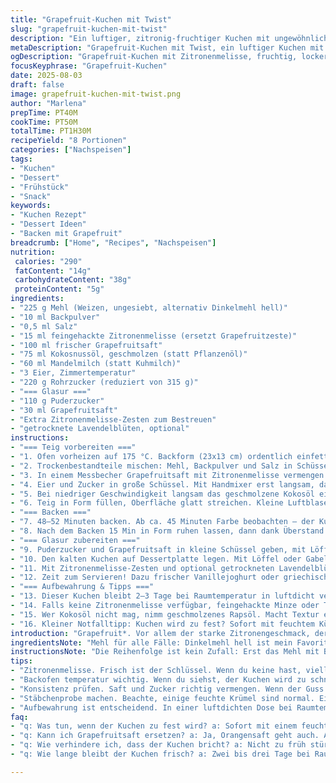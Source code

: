 ```yaml
---
title: "Grapefruit-Kuchen mit Twist"
slug: "grapefruit-kuchen-mit-twist"
description: "Ein luftiger, zitronig-fruchtiger Kuchen mit ungewöhnlicher Textur. Inspiriert vom klassischen Grapefruitbrot, aber mit einem Hauch Namensänderung – Zitronenmelisse und Kokosnussöl für mehr Aroma und feine Textur. Locker, nicht zu süß, perfekt zum Nachmittagskaffee. Der Zuckergehalt wurde reduziert, um die Säure besser auszugleichen. Der Guss mit Grapefruitsaft bleibt, aber mit mehr Zitronenmelisse-Zesten garniert. Nach Backzeit prüfe ich ihn nicht nur mit Zahnstocher, sondern sehe auf die Farbe – goldgelb, nicht braun. Ideal für experimentierfreudige, die gemütliche Dessertatmosphäre schätzen."
metaDescription: "Grapefruit-Kuchen mit Twist, ein luftiger Kuchen mit Zitronenmelisse und Kokosöl. Perfekt für Nachmittagskaffee."
ogDescription: "Grapefruit-Kuchen mit Zitronenmelisse, fruchtig, locker, ideal zum Kaffee. Ein Genuss mit leichter Säure und viel Aroma."
focusKeyphrase: "Grapefruit-Kuchen"
date: 2025-08-03
draft: false
image: grapefruit-kuchen-mit-twist.png
author: "Marlena"
prepTime: PT40M
cookTime: PT50M
totalTime: PT1H30M
recipeYield: "8 Portionen"
categories: ["Nachspeisen"]
tags:
- "Kuchen"
- "Dessert"
- "Frühstück"
- "Snack"
keywords:
- "Kuchen Rezept"
- "Dessert Ideen"
- "Backen mit Grapefruit"
breadcrumb: ["Home", "Recipes", "Nachspeisen"]
nutrition: 
 calories: "290"
 fatContent: "14g"
 carbohydrateContent: "38g"
 proteinContent: "5g"
ingredients:
- "225 g Mehl (Weizen, ungesiebt, alternativ Dinkelmehl hell)"
- "10 ml Backpulver"
- "0,5 ml Salz"
- "15 ml feingehackte Zitronenmelisse (ersetzt Grapefruitzeste)"
- "100 ml frischer Grapefruitsaft"
- "75 ml Kokosnussöl, geschmolzen (statt Pflanzenöl)"
- "60 ml Mandelmilch (statt Kuhmilch)"
- "3 Eier, Zimmertemperatur"
- "220 g Rohrzucker (reduziert von 315 g)"
- "=== Glasur ==="
- "110 g Puderzucker"
- "30 ml Grapefruitsaft"
- "Extra Zitronenmelisse-Zesten zum Bestreuen"
- "getrocknete Lavendelblüten, optional"
instructions:
- "=== Teig vorbereiten ==="
- "1. Ofen vorheizen auf 175 °C. Backform (23x13 cm) ordentlich einfetten und mit Backpapier auslegen, so dass zwei Seiten überstehen. Die Form hilft beim späteren Herausziehen."
- "2. Trockenbestandteile mischen: Mehl, Backpulver und Salz in Schüssel geben, mit Schneebesen locker durchrühren. So verteilt sich alles gleichmäßig und kein Klumpen entsteht."
- "3. In einem Messbecher Grapefruitsaft mit Zitronenmelisse vermengen. 5 Minuten stehen lassen, damit der Saft die Aromen gut aufnimmt. Diese Ruhezeit ist entscheidend – mehr Aroma-Entfaltung."
- "4. Eier und Zucker in große Schüssel. Mit Handmixer erst langsam, dann schnell ca. 5–6 Minuten schaumig schlagen. Masse soll weiß, luftig sein und ein deutlich sichtbares Band beim Zurückfallen des Rührgeräts bilden – hier entscheidet sich die Struktur des Kuchens."
- "5. Bei niedriger Geschwindigkeit langsam das geschmolzene Kokosöl einlaufen lassen. Um klumpenfreie Bindung zu sichern, danach abwechselnd die Mehlmischung und Grapefruitsaft-Melisse-Mischung unterheben. Nicht zu lange rühren, sonst fällt der Teig zusammen."
- "6. Teig in Form füllen, Oberfläche glatt streichen. Kleine Luftblasen mit Zahnstocher aufstechen, sonst gibt’s beim Backen Löcher oder Risse."
- "=== Backen ==="
- "7. 48–52 Minuten backen. Ab ca. 45 Minuten Farbe beobachten – der Kuchen sollte goldgelb sein, nicht dunkelbraun. Stäbchenprobe: Zahnstocher sollte fast sauber rauskommen, mit ein paar feuchten Krümeln. Zu trocken? Kuchen wird trocken. Zu feucht? Wunderbar seltener innerer Kern."
- "8. Nach dem Backen 15 Min in Form ruhen lassen, dann dank Überstand das Brot vorsichtig herausheben. Komplett auf Gitter abkühlen lassen, mindestens 1 Stunde. Wenn noch heißer Dampf entweicht, kann die Glasur verlaufen oder nass werden."
- "=== Glasur zubereiten ==="
- "9. Puderzucker und Grapefruitsaft in kleine Schüssel geben, mit Löffel oder Schneebesen glatt rühren. Masse soll dickflüssig, aber gießbar sein. Je nach Konsistenz nachdosieren: Mehr Saft, wenn zu fest; mehr Puderzucker, wenn zu flüssig."
- "10. Den kalten Kuchen auf Dessertplatte legen. Mit Löffel oder Gabel den Guss locker über den Kuchen verteilen, auch an den Seiten. So bleibt ein natürlicher Look, keinen schnurgeraden Spiegel erwarten."
- "11. Mit Zitronenmelisse-Zesten und optional getrockneten Lavendelblüten bestreuen – sorgt für eine dezente Kräuternote und sieht hübsch aus."
- "12. Zeit zum Servieren! Dazu frischer Vanillejoghurt oder griechischer Joghurt passt prima. Die Säure der Grapefruit fängt das Fett vom Kokosöl gut auf und bringt Balance."
- "=== Aufbewahrung & Tipps ==="
- "13. Dieser Kuchen bleibt 2–3 Tage bei Raumtemperatur in luftdicht verschlossener Dose frisch. Kühlschrank vermieden, da sonst die Struktur an Festigkeit verliert und krümelig wird."
- "14. Falls keine Zitronenmelisse verfügbar, feingehackte Minze oder Thymian funktioniert auch, gibt aber anderes Aroma."
- "15. Wer Kokosöl nicht mag, nimm geschmolzenes Rapsöl. Macht Textur etwas neutraler, aber kein Drama."
- "16. Kleiner Notfalltipp: Kuchen wird zu fest? Sofort mit feuchtem Küchentuch einpacken, zieht sich etwas Feuchtigkeit zurück."
introduction: "Grapefruit*. Vor allem der starke Zitronengeschmack, der den Kopf klar macht. Diesen Brotteig habe ich nach etlichen Versuchen nun mit Zitronenmelisse und Kokosöl idee-reich überarbeitet. Ergebnis? Kein fader süßer Standardkuchen mehr, sondern leicht, frisch, mehrschichtig. Beim letzten Mal war ich überrascht, dass die Eier ruhig lange luftig aufgeschlagen sein müssen – da hängt alles dran. Nach kurzer Ruhe wirkt der Grapefruitsaft mit der Melisse fast wie ein kleiner Zaubertrank und verleiht Tiefe. Die Glasur – kein schnelles Dickglasieren, sondern locker, damit man noch hintendran die Poren der Kruste sieht. Ein bisschen mit Lavendel bestreut, geht’s fast als kleine Süßigkeit durch. Nicht nur Kuchenteig, eher kleine süße Sache mit Inhalt."
ingredientsNote: "Mehl für alle Fälle: Dinkelmehl hell ist mein Favorit, lockert den Teig fein auf und schmeckt etwas nussiger. Statt normalem Pflanzenöl habe ich Kokosöl eingesetzt – gibt mehr Körper und Aroma, besonders geeignet in Kombination mit Zitrusnoten. Mandeldrink statt Milch ist ideale vegane Variante. Zucker reduziert, sonst überschattet er schnell. Zitronenmelisse ist mein Geheimtipp; wer keine hat: Knapp gewürfelte Minzblättchen gehen auch, wenn man es frischer mag. Für die Glasur ist Puderzucker unerlässlich – nicht zu grob mahlen. Grapefruitsaft immer frisch gepresst, alt aus Karton schmeckt zu stumpf. Und: Glasur nicht verflüssigen, sonst läuft sie zu sehr ab und hüllt die Kruste zu sehr ein. Kräuter als Dekor geben nicht nur Optik, sondern auch Duft – immer lieber weniger, damit es nicht künstlich wirkt."
instructionsNote: "Die Reihenfolge ist kein Zufall: Erst das Mehl mit Backpulver und Salz vermischen, für gleichmäßige Verteilung, sonst bekommt man saure oder harte Flecken im Brot. Die Ruhezeit des Grapefruitsafts mit Zitronenmelisse unbedingt einhalten: Die Zestöle entfalten erst nach 5 Minuten richtig ihr Aroma. Eier und Zucker schaumig schlagen muss man ernst nehmen, mindestens 5–6 Minuten, sonst wird der Kuchen kompakt und schwer. Kokosöl langsam einfließen lassen, damit der Teig die Fettacrylate gut bindet, sonst flockt er aus. Wichtig: Gluten nicht überarbeiten, deshalb abwechselnd vorsichtig Mehl und Flüssigkeiten unterheben. Beim Backen auf Farbe achten – wenn der Kuchen zu früh braun wird, Ofentemperatur um 10 °C reduzieren, sonst innen noch roh. Nach dem Backen gilt: nicht sofort stürzen, sonst zerbricht der Kuchen und schockt durch zu viel Feuchtigkeit. Die Glasur wird mit Puderzucker und Grapefruitsaft gemischt, nur so bleibt sie cremig, nicht flüssig. Lieber das Gießen locker angehen, Überhang sorgt für optischen Charme. Fertig zum Servieren zusammen mit Vanillejoghurt – dieser Kontrast macht das Gericht besonders. Wenn die Glasur zu dünn wird, einfach mit mehr Puderzucker nacharbeiten."
tips:
- "Zitronenmelisse. Frisch ist der Schlüssel. Wenn du keine hast, vielleicht frische Minze. Für andere Geschmäcker Thymian probieren. Jeder bringt sein eigenes Aroma mit. Nicht zu viel, sonst wird es zu künstlich. Weniger ist mehr."
- "Backofen temperatur wichtig. Wenn du siehst, der Kuchen wird zu schnell dunkel, reduziere die Hitze um 10 °C. Aufpassen bei der Backzeit. Schau nicht nur auf die Minuten, sondern auf die Farbe. Goldgelb ist das Ziel."
- "Konsistenz prüfen. Saft und Zucker richtig vermengen. Wenn der Guss zu fest wird, einfach etwas Grapefruitsaft hinzufügen. Zu flüssig? Mehr Puderzucker. Experimentiere, bis du die perfekte Mischung hast. Sie muss dickflüssig sein, ohne runter zu laufen."
- "Stäbchenprobe machen. Beachte, einige feuchte Krümel sind normal. Ein trockener Kuchen ist ein Problem. Wenn zu trocken, sofort mit einem feuchten Tuch abdecken. Das zieht Feuchtigkeit zurück und macht den Kuchen wieder saftiger."
- "Aufbewahrung ist entscheidend. In einer luftdichten Dose bei Raumtemperatur 2–3 Tage haltbar. Kühlschrank vermeiden. Warum? Der Kuchen wird krümelig. Er mag die Kälte nicht."
faq:
- "q: Was tun, wenn der Kuchen zu fest wird? a: Sofort mit einem feuchten Küchentuch einpacken. Feuchtigkeit zurückgeben. Oder? Überprüfe die Backzeit das nächste Mal."
- "q: Kann ich Grapefruitsaft ersetzen? a: Ja, Orangensaft geht auch. Aber achte darauf, die Süße anzupassen. Weniger Zucker dann. Experimentiere auch mit Limette für einen neuen Twist."
- "q: Wie verhindere ich, dass der Kuchen bricht? a: Nicht zu früh stürzen. Lass ihn etwas ruhen. Ein kleiner Trick: wenn der Kuchen noch feucht ist, kann er zerfallen. Sehe auf die Farbe. Goldgelb ist richtig."
- "q: Wie lange bleibt der Kuchen frisch? a: Zwei bis drei Tage bei Raumtemperatur. Kühlschrank? Das macht ihn trocken. In einer luftdichten Dose ist das der beste Platz."

---
```


